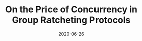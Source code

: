 ---
title: "On the Price of Concurrency in Group Ratcheting Protocols"
authors: "Alexander Bienstock, Yevgeniy Dodis, and Paul Rösler"
collection: publications
category: 2020
#permalink: 
excerpt: #'This paper is about the number 1. The number 2 is left for future work.'
date: 2020-06-26
venue: "TCC 2020"
workshops: "RWC 2021"
slidesurl: #'http://academicpages.github.io/files/slides1.pdf'
paperurl: 'https://eprint.iacr.org/2020/1171.pdf'
citation: #'Your Name, You. (2009). &quot;Paper Title Number 1.&quot; <i>Journal 1</i>. 1(1).'
---
